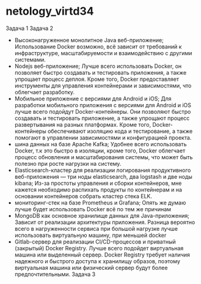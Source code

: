 # netology_virtd34
Задача 1
Задача 2
- Высоконагруженное монолитное Java веб-приложение;
Использование Docker возможно, всё зависит от требований к инфраструктуре, масштабируемости и взаимодействию с другими системами.
- Nodejs веб-приложение;
Лучше всего использовать Docker, он позволяет быстро создавать и тестировать приложения, а также упрощает процесс деплоя. Кроме того, Docker предоставляет инструменты для управления контейнерами и зависимостями, что облегчает разработку.
- Мобильное приложение c версиями для Android и iOS;
Для разработки мобильного приложения с версиями для Android и iOS лучше всего подойдут Docker-контейнеры. Они позволяют быстро создавать и тестировать приложение, а также упрощают процесс развертывания на разных платформах. Кроме того, Docker-контейнеры обеспечивают изоляцию кода и тестирование, а также помогают в управлении зависимостями и конфигурацией проекта.
- шина данных на базе Apache Kafka;
Удобнее всего использовать Docker, т.к это быстро в изоляции, кроме того, Docker облегчает процесс обновления и масштабирования системы, что может быть полезно при росте нагрузки на систему.
- Elasticsearch-кластер для реализации логирования продуктивного веб-приложения — три ноды elasticsearch, два logstash и две ноды kibana;
Из-за простоты управления и сборки контейнеров, мне кажется необходимо распихать продукты по контейнерам и на основании контейнеров собрать кластер стека ELK.
- мониторинг-стек на базе Prometheus и Grafana;
Опять же думаю лучше будет использовать Docker всё по тем же причинам
- MongoDB как основное хранилище данных для Java-приложения;
Зависит от реализации архитектуры приложения. Разница вероятно всего в нагруженности сервиса при большой нагрузке лучше использовать виртуальную машину, при меньшей docker
- Gitlab-сервер для реализации CI/CD-процессов и приватный (закрытый) Docker Registry.
Лучше всего подойдет виртуальная машина или выделенный сервер. Docker Registry требует наличия надежного и быстрого доступа к хранилищу образов, поэтому виртуальная машина или физический сервер будут более предпочтительными.
Задача 3
